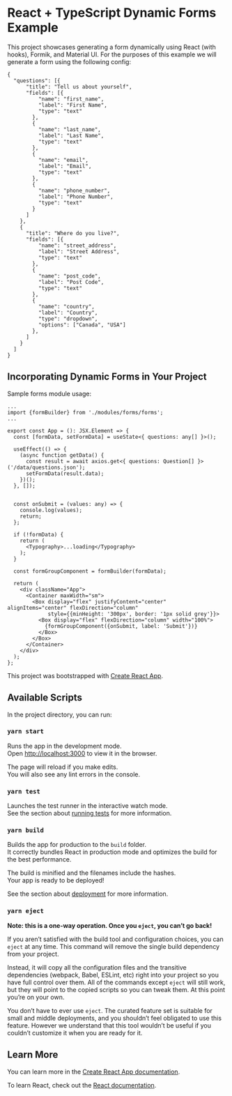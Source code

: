# React + TypeScript Dynamic Forms Example 

This project showcases generating a form dynamically using React (with hooks), Formik, and Material UI.
For the purposes of this example we will generate a form using the following config:
```
{
  "questions": [{
      "title": "Tell us about yourself",
      "fields": [{
          "name": "first_name",
          "label": "First Name",
          "type": "text"
        },
        {
          "name": "last_name",
          "label": "Last Name",
          "type": "text"
        },
        {
          "name": "email",
          "label": "Email",
          "type": "text"
        },
        {
          "name": "phone_number",
          "label": "Phone Number",
          "type": "text"
        }
      ]
    },
    {
      "title": "Where do you live?",
      "fields": [{
          "name": "street_address",
          "label": "Street Address",
          "type": "text"
        },
        {
          "name": "post_code",
          "label": "Post Code",
          "type": "text"
        },
        {
          "name": "country",
          "label": "Country",
          "type": "dropdown",
          "options": ["Canada", "USA"]
        },
      ]
    }
  ]
}
```
## Incorporating Dynamic Forms in Your Project

Sample forms module usage:
```
...
import {formBuilder} from './modules/forms/forms';
...

export const App = (): JSX.Element => {
  const [formData, setFormData] = useState<{ questions: any[] }>();

  useEffect(() => {
    (async function getData() {
      const result = await axios.get<{ questions: Question[] }>('/data/questions.json');
      setFormData(result.data);
    })();
  }, []);


  const onSubmit = (values: any) => {
    console.log(values);
    return;
  };

  if (!formData) {
    return (
      <Typography>...loading</Typography>
    );
  }

  const formGroupComponent = formBuilder(formData);

  return (
    <div className="App">
      <Container maxWidth="sm">
        <Box display="flex" justifyContent="center" alignItems="center" flexDirection="column"
             style={{minHeight: '300px', border: '1px solid grey'}}>
          <Box display="flex" flexDirection="column" width="100%">
            {formGroupComponent({onSubmit, label: 'Submit'})}
          </Box>
        </Box>
      </Container>
    </div>
  );
};

```

This project was bootstrapped with [Create React App](https://github.com/facebook/create-react-app).

## Available Scripts

In the project directory, you can run:

### `yarn start`

Runs the app in the development mode.\
Open [http://localhost:3000](http://localhost:3000) to view it in the browser.

The page will reload if you make edits.\
You will also see any lint errors in the console.

### `yarn test`

Launches the test runner in the interactive watch mode.\
See the section about [running tests](https://facebook.github.io/create-react-app/docs/running-tests) for more information.

### `yarn build`

Builds the app for production to the `build` folder.\
It correctly bundles React in production mode and optimizes the build for the best performance.

The build is minified and the filenames include the hashes.\
Your app is ready to be deployed!

See the section about [deployment](https://facebook.github.io/create-react-app/docs/deployment) for more information.

### `yarn eject`

**Note: this is a one-way operation. Once you `eject`, you can’t go back!**

If you aren’t satisfied with the build tool and configuration choices, you can `eject` at any time. This command will remove the single build dependency from your project.

Instead, it will copy all the configuration files and the transitive dependencies (webpack, Babel, ESLint, etc) right into your project so you have full control over them. All of the commands except `eject` will still work, but they will point to the copied scripts so you can tweak them. At this point you’re on your own.

You don’t have to ever use `eject`. The curated feature set is suitable for small and middle deployments, and you shouldn’t feel obligated to use this feature. However we understand that this tool wouldn’t be useful if you couldn’t customize it when you are ready for it.

## Learn More

You can learn more in the [Create React App documentation](https://facebook.github.io/create-react-app/docs/getting-started).

To learn React, check out the [React documentation](https://reactjs.org/).

